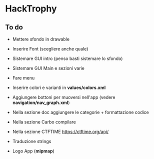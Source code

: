 # HackTrophy

## To do

- Mettere sfondo in drawable
- Inserire Font (scegliere anche quale)

- Sistemare GUI intro (penso basti sistemare lo sfondo)
- Sistemare GUI Main e sezioni varie
- Fare menu 

- Inserire colori e varianti in **values/colors.xml**
- Aggiungere bottoni per muoversi nell'app (vedere **navigation/nav_graph.xml**)

- Nella sezione doc aggiungere le categorie + formattazione codice
- Nella sezione Carbo compilare 
- Nella sezione CTFTIME https://ctftime.org/api/

- Traduzione strings

- Logo App (**mipmap**)
